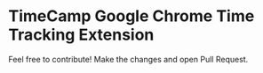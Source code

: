 TimeCamp Google Chrome Time Tracking Extension
===============

Feel free to contribute! Make the changes and open Pull Request.
